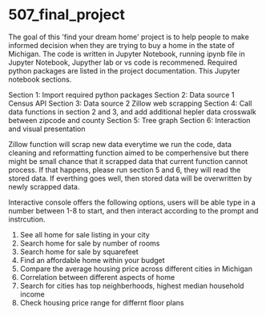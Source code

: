 # 507_final_project 

The goal of this 'find your dream home' project is to help people to make informed decision when they are trying to buy a home in the state of Michigan. The code is written in Jupyter Notebook, running ipynb file in Jupyter Notebook, Jupyther lab or vs code is recommened. Required python packages are listed in the project documentation. This Jupyter notebook sections.

Section 1: Import required python packages
Section 2: Data source 1 Census API
Section 3: Data source 2 Zillow web scrapping
Section 4: Call data functions in section 2 and 3, and add additional hepler data crosswalk between zipcode and county
Section 5: Tree graph
Section 6: Interaction and visual presentation

Zillow function will scrap new data everytime we run the code, data cleaning and reformatting function aimed to be comperhensive but there might be small chance that it scrapped data that current function cannot process. If that happens, please run section 5 and 6, they will read the stored data. If everthing goes well, then stored data will be overwritten by newly scrapped data.

Interactive console offers the following options, users will be able type in a number between 1-8 to start, and then interact according to the prompt and instrcution.

1. See all home for sale listing in your city
2. Search home for sale by number of rooms
3. Search home for sale by squarefeet
4. Find an affordable home within your budget
5. Compare the average housing price across different cities in Michigan
6. Correlation between different aspects of home
7. Search for cities has top neighberhoods, highest median household income
8. Check housing price range for differnt floor plans
